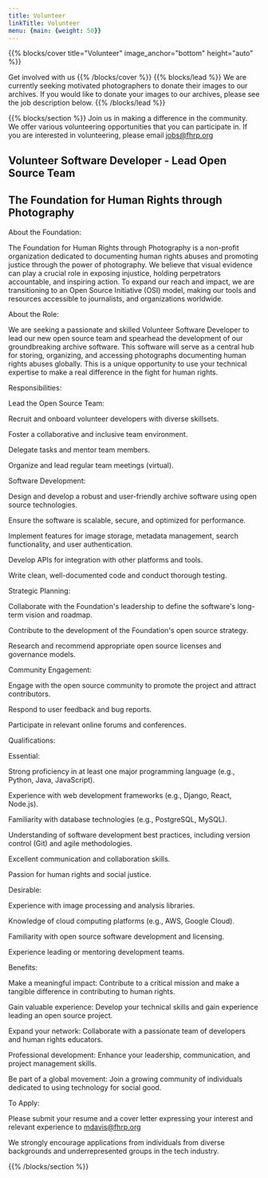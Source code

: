 ```yaml
---
title: Volunteer
linkTitle: Volunteer
menu: {main: {weight: 50}}
---
```

{{% blocks/cover title="Volunteer" image_anchor="bottom" height="auto" %}}

Get involved with us
{{% /blocks/cover %}}
{{% blocks/lead %}}
We are currently seeking motivated photographers to donate their images to our archives. If you would like to donate your images to our archives, please see the job description below.
{{% /blocks/lead %}}

{{% blocks/section %}}
Join us in making a difference in the community. We offer various volunteering opportunities that you can participate in. If you are interested in volunteering, please email jobs@fhrp.org

## Volunteer Software Developer - Lead Open Source Team

## The Foundation for Human Rights through Photography

About the Foundation:

The Foundation for Human Rights through Photography is a non-profit organization dedicated to documenting human rights abuses and promoting justice through the power of photography. We believe that visual evidence can play a crucial role in exposing injustice, holding perpetrators accountable, and inspiring action. To expand our reach and impact, we are transitioning to an Open Source Initiative (OSI) model, making our tools and resources accessible to journalists, and organizations worldwide.

About the Role:

We are seeking a passionate and skilled Volunteer Software Developer to lead our new open source team and spearhead the development of our groundbreaking archive software. This software will serve as a central hub for storing, organizing, and accessing photographs documenting human rights abuses globally. This is a unique opportunity to use your technical expertise to make a real difference in the fight for human rights.

Responsibilities:

Lead the Open Source Team:

Recruit and onboard volunteer developers with diverse skillsets.

Foster a collaborative and inclusive team environment.

Delegate tasks and mentor team members.

Organize and lead regular team meetings (virtual).

Software Development:

Design and develop a robust and user-friendly archive software using open source technologies.

Ensure the software is scalable, secure, and optimized for performance.

Implement features for image storage, metadata management, search functionality, and user authentication.

Develop APIs for integration with other platforms and tools.

Write clean, well-documented code and conduct thorough testing.

Strategic Planning:

Collaborate with the Foundation's leadership to define the software's long-term vision and roadmap.

Contribute to the development of the Foundation's open source strategy.

Research and recommend appropriate open source licenses and governance models.

Community Engagement:

Engage with the open source community to promote the project and attract contributors.

Respond to user feedback and bug reports.

Participate in relevant online forums and conferences.

Qualifications:

Essential:

Strong proficiency in at least one major programming language (e.g., Python, Java, JavaScript).

Experience with web development frameworks (e.g., Django, React, Node.js).

Familiarity with database technologies (e.g., PostgreSQL, MySQL).

Understanding of software development best practices, including version control (Git) and agile methodologies.

Excellent communication and collaboration skills.

Passion for human rights and social justice.

Desirable:

Experience with image processing and analysis libraries.

Knowledge of cloud computing platforms (e.g., AWS, Google Cloud).

Familiarity with open source software development and licensing.

Experience leading or mentoring development teams.

Benefits:

Make a meaningful impact: Contribute to a critical mission and make a tangible difference in contributing to human rights.

Gain valuable experience: Develop your technical skills and gain experience leading an open source project.

Expand your network: Collaborate with a passionate team of developers and human rights educators.

Professional development: Enhance your leadership, communication, and project management skills.

Be part of a global movement: Join a growing community of individuals dedicated to using technology for social good.

To Apply:

Please submit your resume and a cover letter expressing your interest and relevant experience to [mdavis@fhrp.org](mailto:mdavis@fhrp.org)

We strongly encourage applications from individuals from diverse backgrounds and underrepresented groups in the tech industry.

{{% /blocks/section %}}